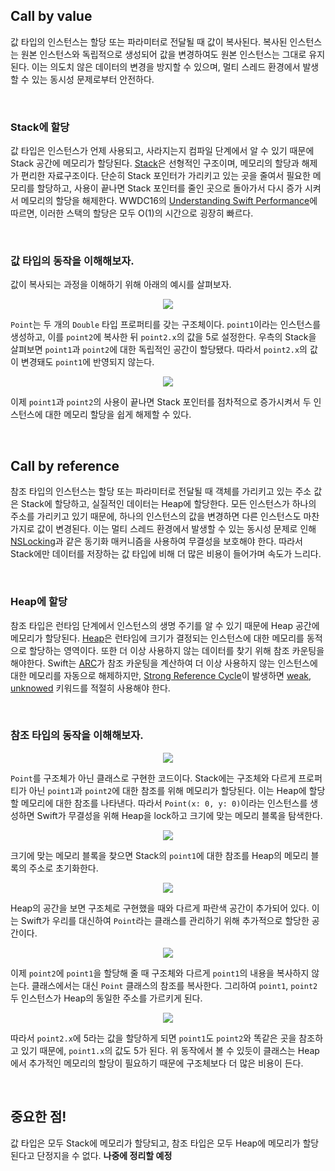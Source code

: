 ## Call by value

값 타입의 인스턴스는 할당 또는 파라미터로 전달될 때 값이 복사된다. 복사된 인스턴스는 원본 인스턴스와 독립적으로 생성되어 값을 변경하여도 원본 인스턴스는 그대로 유지된다. 이는 의도치 않은 데이터의 변경을 방지할 수 있으며, 멀티 스레드 환경에서 발생할 수 있는 동시성 문제로부터 안전하다. 

&nbsp;
### Stack에 할당

값 타입은 인스턴스가 언제 사용되고, 사라지는지 컴파일 단계에서 알 수 있기 때문에 Stack 공간에 메모리가 할당된다. [Stack](../Data%20Structure/stack.md)은 선형적인 구조이며, 메모리의 할당과 해제가 편리한 자료구조이다. 단순히 Stack 포인터가 가리키고 있는 곳을 줄여서 필요한 메모리를 할당하고, 사용이 끝나면 Stack 포인터를 줄인 곳으로 돌아가서 다시 증가 시켜서 메모리의 할당을 해제한다. WWDC16의 [Understanding Swift Performance](https://developer.apple.com/videos/play/wwdc2016/416/)에 따르면, 이러한 스택의 할당은 모두 O(1)의 시간으로 굉장히 빠르다.

&nbsp;
### 값 타입의 동작을 이해해보자.

값이 복사되는 과정을 이해하기 위해 아래의 예시를 살펴보자.

<p align="center">
<img src="https://user-images.githubusercontent.com/61190690/178634540-64f30a51-5eb5-4c9f-ba74-ff9a112ee03b.png">
</p>

`Point`는 두 개의 `Double` 타입 프로퍼티를 갖는 구조체이다. `point1`이라는 인스턴스를 생성하고, 이를 `point2`에 복사한 뒤 `point2.x`의 값을 5로 설정한다. 우측의 Stack을 살펴보면 `point1`과 `point2`에 대한 독립적인 공간이 할당됐다. 따라서 `point2.x`의 값이 변경돼도 `point1`에 반영되지 않는다.

<p align="center">
<img src="https://user-images.githubusercontent.com/61190690/178636857-cc7f9880-91e3-41d6-bbd5-405b5275af41.png">
</p>

이제 `point1`과 `point2`의 사용이 끝나면 Stack 포인터를 점차적으로 증가시켜서 두 인스턴스에 대한 메모리 할당을 쉽게 해제할 수 있다.

&nbsp;
## Call by reference

참조 타입의 인스턴스는 할당 또는 파라미터로 전달될 때 객체를 가리키고 있는 주소 값은 Stack에 할당하고, 실질적인 데이터는 Heap에 할당한다. 모든 인스턴스가 하나의 주소를 가리키고 있기 때문에, 하나의 인스턴스의 값을 변경하면 다른 인스턴스도 마찬가지로 값이 변경된다. 이는 멀티 스레드 환경에서 발생할 수 있는 동시성 문제로 인해 [NSLocking](./Concurrency/nslocking.md)과 같은 동기화 매커니즘을 사용하여 무결성을 보호해야 한다. 따라서 Stack에만 데이터를 저장하는 값 타입에 비해 더 많은 비용이 들어가며 속도가 느리다.

&nbsp;
### Heap에 할당

참조 타입은 런타임 단계에서 인스턴스의 생명 주기를 알 수 있기 때문에 Heap 공간에 메모리가 할당된다. [Heap](../Data%20Structure/heap.md)은 런타임에 크기가 결정되는 인스턴스에 대한 메모리를 동적으로 할당하는 영역이다. 또한 더 이상 사용하지 않는 데이터를 찾기 위해 참조 카운팅을 해야한다. Swift는 [ARC](./arc.md)가 참조 카운팅을 계산하여 더 이상 사용하지 않는 인스턴스에 대한 메모리를 자동으로 해제하지만, [Strong Reference Cycle](./arc.md/#strong-reference-cycles)이 발생하면  [weak, unknowed](./weak-unowned-reference.md) 키워드를 적절히 사용해야 한다.

&nbsp;
### 참조 타입의 동작을 이해해보자.

<p align="center">
<img src="https://user-images.githubusercontent.com/61190690/178648383-9ae9cb66-0000-4e74-8829-278f7584669c.png">
</p>

`Point`를 구조체가 아닌 클래스로 구현한 코드이다. Stack에는 구조체와 다르게 프로퍼티가 아닌 `point1`과 `point2`에 대한 참조를 위해 메모리가 할당된다. 이는 Heap에 할당할 메모리에 대한 참조를 나타낸다. 따라서 `Point(x: 0, y: 0)`이라는 인스턴스를 생성하면 Swift가 무결성을 위해 Heap을 lock하고 크기에 맞는 메모리 블록을 탐색한다.

<p align="center">
<img src="https://user-images.githubusercontent.com/61190690/178648385-972010d2-0159-419b-8a1c-1a02a846b095.png">
</p>

크기에 맞는 메모리 블록을 찾으면 Stack의 `point1`에 대한 참조를 Heap의 메모리 블록의 주소로 초기화한다.

<p align="center">
<img src="https://user-images.githubusercontent.com/61190690/178648387-ce1687a2-7858-4189-b55e-e373c4d77e8c.png">
</p>

Heap의 공간을 보면 구조체로 구현했을 때와 다르게 파란색 공간이 추가되어 있다. 이는 Swift가 우리를 대신하여 `Point`라는 클래스를 관리하기 위해 추가적으로 할당한 공간이다.

<p align="center">
<img src="https://user-images.githubusercontent.com/61190690/178648388-8dd039bf-76ef-458e-a116-fc51382d5860.png">
</p>

이제 `point2`에 `point1`을 할당해 줄 때 구조체와 다르게 `point1`의 내용을 복사하지 않는다. 클래스에서는 대신 `Point` 클래스의 참조를 복사한다. 그리하여 `point1`, `point2` 두 인스턴스가 Heap의 동일한 주소를 가르키게 된다.

<p align="center">
<img src="https://user-images.githubusercontent.com/61190690/178648390-6c9c340d-123b-4db0-a0fe-aaf42be70213.png">
</p>

따라서 `point2.x`에 5라는 값을 할당하게 되면 `point1`도 `point2`와 똑같은 곳을 참조하고 있기 때문에, `point1.x`의 값도 5가 된다. 위 동작에서 볼 수 있듯이 클래스는 Heap에서 추가적인 메모리의 할당이 필요하기 때문에 구조체보다 더 많은 비용이 든다.

&nbsp;
## 중요한 점!

값 타입은 모두 Stack에 메모리가 할당되고, 참조 타입은 모두 Heap에 메모리가 할당된다고 단정지을 수 없다. **나중에 정리할 예정**